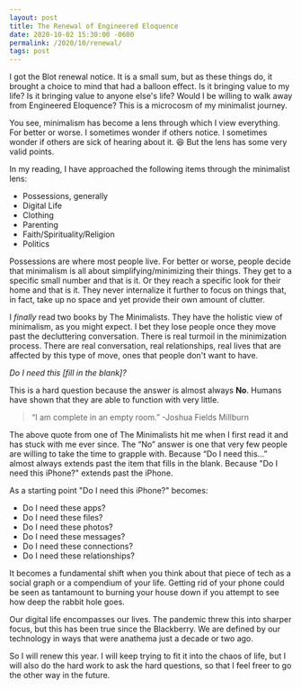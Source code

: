 ```yaml
---
layout: post
title: The Renewal of Engineered Eloquence
date: 2020-10-02 15:30:00 -0600
permalink: /2020/10/renewal/
tags: post
---
```


I got the Blot renewal notice. It is a small sum, but as these things do, it brought a choice to mind that had a balloon effect. Is it bringing value to my life? Is it bringing value to anyone else's life? Would I be willing to walk away from Engineered Eloquence? This is a microcosm of my minimalist journey.

You see, minimalism has become a lens through which I view everything. For better or worse. I sometimes wonder if others notice. I sometimes wonder if others are sick of hearing about it. 😆 But the lens has some very valid points.

In my reading, I have approached the following items through the minimalist lens:
- Possessions, generally
- Digital Life
- Clothing
- Parenting
- Faith/Spirituality/Religion
- Politics

Possessions are where most people live. For better or worse, people decide that minimalism is all about simplifying/minimizing their things. They get to a specific small number and that is it. Or they reach a specific look for their home and that is it. They never internalize it further to focus on things that, in fact, take up no space and yet provide their own amount of clutter.

I *finally* read two books by The Minimalists. They have the holistic view of minimalism, as you might expect. I bet they lose people once they move past the decluttering conversation. There is real turmoil in the minimization process. There are real conversation, real relationships, real lives that are affected by this type of move, ones that people don't want to have. 

*Do I need this [fill in the blank]?*

This is a hard question because the answer is almost always **No**. Humans have shown that they are able to function with very little.

> “I am complete in an empty room.” -Joshua Fields Millburn

The above quote from one of The Minimalists hit me when I first read it and has stuck with me ever since. The “No” answer is one that very few people are willing to take the time to grapple with. Because “Do I need this...” almost always extends past the item that fills in the blank.
Because "Do I need this iPhone?" extends past the iPhone.

As a starting point "Do I need this iPhone?" becomes:
- Do I need these apps?
- Do I need these files?
- Do I need these photos?
- Do I need these messages?
- Do I need these connections?
- Do I need these relationships?

It becomes a fundamental shift when you think about that piece of tech as a social graph or a compendium of your life. Getting rid of your phone could be seen as tantamount to burning your house down if you attempt to see how deep the rabbit hole goes.

Our digital life encompasses our lives. The pandemic threw this into sharper focus, but this has been true since the Blackberry. We are defined by our technology in ways that were anathema just a decade or two ago.

So I will renew this year. I will keep trying to fit it into the chaos of life, but I will also do the hard work to ask the hard questions, so that I feel freer to go the other way in the future.


